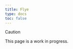 ```yaml
---
title: Flye
type: docs
toc: false
---
```




> [!CAUTION]
> 
> This page is a work in progress.

<!-- REFERENCES -->
